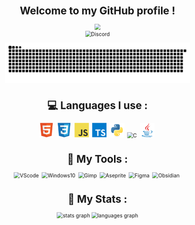 <h1 align="center">Welcome to my GitHub profile !</h1>
<div align="center" ><img src="https://media.giphy.com/media/v1.Y2lkPTc5MGI3NjExbHVnMWptaXVvemlkeWtqMDIyeDZ5NXJtb3c1cjVuOGhpb3FxN2M2NiZlcD12MV9pbnRlcm5hbF9naWZfYnlfaWQmY3Q9Zw/z6TMaaNJKIAX6/giphy.gif"/></div>

<div align="center" >
  
<div id="header" align="center">
  </div>
  <div id="badges" align="center">
    <img src="https://custom-icon-badges.demolab.com/badge/Discord-Zakinane-gray.svg?logo=discord&logoColor=black" alt="Discord">
  </div>

  ![snake gif](https://github.com/Zakinane/Zakinane/blob/output/github-snake-dark.svg)

  
 # 💻 Languages I use :

  <div align="center">
  <img src="https://github.com/devicons/devicon/blob/master/icons/html5/html5-original.svg" title="HTML5" alt="HTML" width="40" height="40"/>&nbsp;
  <img src="https://github.com/devicons/devicon/blob/master/icons/css3/css3-original.svg"  title="CSS3" alt="CSS" width="40" height="40"/>&nbsp;
  <img src="https://github.com/devicons/devicon/blob/master/icons/javascript/javascript-original.svg" title="JavaScript" alt="JavaScript" width="40" height="40"/>&nbsp;
  <img src="https://github.com/devicons/devicon/blob/master/icons/typescript/typescript-original.svg" title="TypeScript" alt="TypeScript" width="40" height="40"/>&nbsp;
  <img src="https://github.com/devicons/devicon/blob/master/icons/python/python-original.svg" title="Python" alt="Python" width="40" height="40"/>&nbsp;
  <img src="https://cdn.jsdelivr.net/gh/devicons/devicon@latest/icons/c/c-original.svg" title="C" alt="C" width="40" height="40"/>&nbsp;
  <img src="https://github.com/devicons/devicon/blob/master/icons/java/java-original.svg" title="Java" alt="Java" width="40" height="40"/>&nbsp;
</div>

# 🧰 My Tools :

<div align="center">
    <img src="https://cdn.jsdelivr.net/gh/devicons/devicon@latest/icons/vscode/vscode-original.svg" title="VScode" alt="VScode" width="40" height="40"/>&nbsp;
    <img src="https://cdn.jsdelivr.net/gh/devicons/devicon@latest/icons/windows8/windows8-original.svg" title="Windows10" alt="Windows10" width="40" height="40">&nbsp;
    <img src="https://cdn.jsdelivr.net/gh/devicons/devicon@latest/icons/gimp/gimp-original.svg" title="Gimp" alt="Gimp" width="40" height="40">&nbsp;
    <img src="https://github.com/user-attachments/assets/9b0e7380-6d7a-4e82-af27-b4c71ede3296" title="Aseprite" alt="Aseprite" width="40" height="40">&nbsp;
    <img src="https://github.com/user-attachments/assets/e6485aec-b2d6-46a4-9253-4354cef88bec" title="Figma" alt="Figma" width="26" height="40">&nbsp;
    <img src="https://github.com/user-attachments/assets/1c6c80fb-4232-4f36-aabb-38e57ac8bb7b" title="Obsidian" alt="Obsidian" width="40" height="40">&nbsp;
  


</div>



# 🤡 My Stats :

<div align="center">
  <img src="https://github-readme-stats.vercel.app/api?username=Zakinane&hide_title=false&hide_rank=false&show_icons=true&include_all_commits=true&count_private=true&disable_animations=false&theme=dracula&locale=en&hide_border=false&order=1" height="150" alt="stats graph"  />
  <img src="https://github-readme-stats.vercel.app/api/top-langs?username=Zakinane&locale=en&hide_title=false&layout=compact&card_width=320&langs_count=5&theme=dracula&hide_border=false&order=2" height="150" alt="languages graph"  />
</div>
